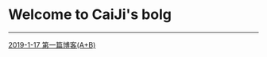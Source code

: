 # Welcome to CaiJi's bolg

------------------------

[2019-1-17 第一篇博客(A+B)](.Bolg/ACM/someproblem/2019-1-17.md)
